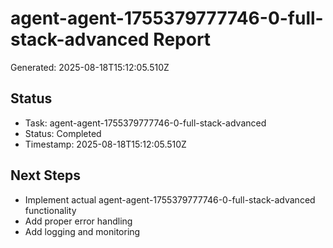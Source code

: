 # agent-agent-1755379777746-0-full-stack-advanced Report

Generated: 2025-08-18T15:12:05.510Z

## Status
- Task: agent-agent-1755379777746-0-full-stack-advanced
- Status: Completed
- Timestamp: 2025-08-18T15:12:05.510Z

## Next Steps
- Implement actual agent-agent-1755379777746-0-full-stack-advanced functionality
- Add proper error handling
- Add logging and monitoring
